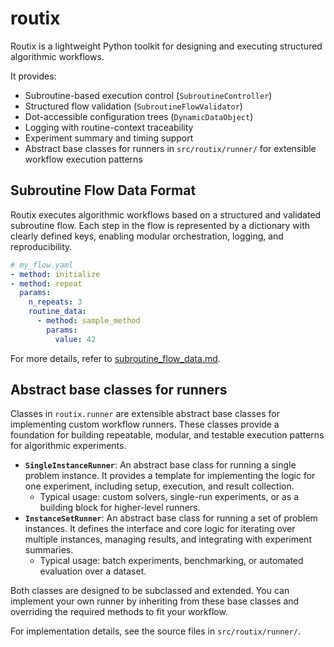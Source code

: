 # routix

Routix is a lightweight Python toolkit for designing and executing structured algorithmic workflows.

It provides:

- Subroutine-based execution control (`SubroutineController`)
- Structured flow validation (`SubroutineFlowValidator`)
- Dot-accessible configuration trees (`DynamicDataObject`)
- Logging with routine-context traceability
- Experiment summary and timing support
- Abstract base classes for runners in `src/routix/runner/` for extensible workflow execution patterns

## Subroutine Flow Data Format

Routix executes algorithmic workflows based on a structured and validated subroutine flow.
Each step in the flow is represented by a dictionary with clearly defined keys,
enabling modular orchestration, logging, and reproducibility.

```yaml
# my_flow.yaml
- method: initialize
- method: repeat
  params:
    n_repeats: 3
    routine_data:
      - method: sample_method
        params:
          value: 42
```

For more details, refer to [subroutine_flow_data.md](./subroutine_flow_data.md).

## Abstract base classes for runners

Classes in `routix.runner` are extensible abstract base classes for implementing custom workflow runners. These classes provide a foundation for building repeatable, modular, and testable execution patterns for algorithmic experiments.

- **`SingleInstanceRunner`**: An abstract base class for running a single problem instance. It provides a template for implementing the logic for one experiment, including setup, execution, and result collection.
  - Typical usage: custom solvers, single-run experiments, or as a building block for higher-level runners.
- **`InstanceSetRunner`**: An abstract base class for running a set of problem instances. It defines the interface and core logic for iterating over multiple instances, managing results, and integrating with experiment summaries.
  - Typical usage: batch experiments, benchmarking, or automated evaluation over a dataset.

Both classes are designed to be subclassed and extended. You can implement your own runner by inheriting from these base classes and overriding the required methods to fit your workflow.

For implementation details, see the source files in `src/routix/runner/`.
